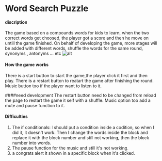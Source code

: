 # Word Search Puzzle

#### discription
The game based on a compounds words for kids to learn, when the two correct words get choosed, the player got a score and then he move on untill the game finished. 
On behalf of developing the game, more stages will be added with different words, shuffle the words for the same round, synonyms , antonyms ... etc
![alt](http://Project-1/Project-1/images/picofProj.JPG)



#### How the game works

 There is a start button to start the game,the player click it first and then play. There is a restart button to reatart the game after finishing the round. Music button too if the player want to listen to it. 

####need development
 The restart button need to be changed from reload the page to restart the game it self with a shuffle. Music option too add a mute and pause function to it.

#### Difficulties 
1. The if conditionals: I should put a condition inside a codition, so when I did it, it doesn't work. Then I change the words inside the block and replace it with the block number and still not working, then the block number into words. 
2. The pause function for the music and still it's not working.
3. a congrats alert it shown in a specific block when it's clicked.





